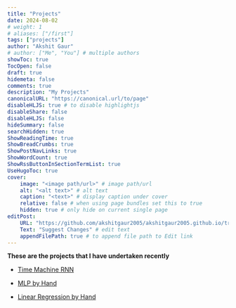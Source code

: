 ```yaml
---
title: "Projects"
date: 2024-08-02
# weight: 1
# aliases: ["/first"]
tags: ["projects"]
author: "Akshit Gaur"
# author: ["Me", "You"] # multiple authors
showToc: true
TocOpen: false
draft: true
hidemeta: false
comments: true
description: "My Projects"
canonicalURL: "https://canonical.url/to/page"
disableHLJS: true # to disable highlightjs
disableShare: false
disableHLJS: false
hideSummary: false
searchHidden: true
ShowReadingTime: true
ShowBreadCrumbs: true
ShowPostNavLinks: true
ShowWordCount: true
ShowRssButtonInSectionTermList: true
UseHugoToc: true
cover:
    image: "<image path/url>" # image path/url
    alt: "<alt text>" # alt text
    caption: "<text>" # display caption under cover
    relative: false # when using page bundles set this to true
    hidden: true # only hide on current single page
editPost:
    URL: "https://github.com/akshitgaur2005/akshitgaur2005.github.io/tree/main/content"
    Text: "Suggest Changes" # edit text
    appendFilePath: true # to append file path to Edit link
---
```


**These are the projects that I have undertaken recently**

 - [Time Machine RNN](https://github.com/akshitgaur2005/Time-Machine-RNN)

 - [MLP by Hand](https://github.com/akshitgaur2005/MLP-By-Hand)

 - [Linear Regression by Hand](https://github.com/akshitgaur2005/Linear-Regression-By-Hand)
